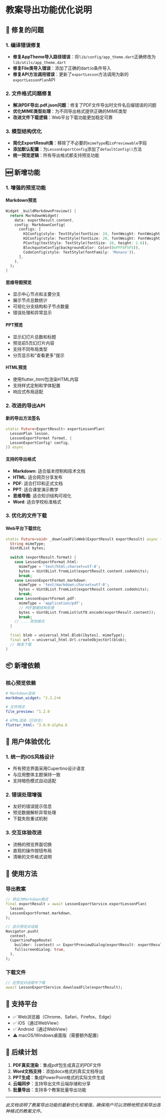 # 教案导出功能优化说明

## 🔧 修复的问题

### 1. 编译错误修复
- **修复AppTheme导入路径错误**：将`lib/config/app_theme.dart`正确修改为`lib/utils/app_theme.dart`
- **修复File类导入错误**：添加了正确的dart:io条件导入
- **修复API方法调用错误**：更新了`exportLesson`方法调用为新的`exportLessonPlan`API

### 2. 文件格式问题修复
- **解决PDF导出.pdf.json问题**：修复了PDF文件导出时文件名后缀错误的问题
- **优化MIME类型处理**：为不同导出格式提供正确的MIME类型
- **改进文件下载逻辑**：Web平台下载功能更加稳定可靠

### 3. 模型结构优化
- **简化ExportResult类**：移除了不必要的`mimeType`和`isPreviewable`字段
- **添加默认配置**：为`LessonExportConfig`添加了`defaultConfig()`方法
- **统一预览逻辑**：所有导出格式都支持预览功能

## 🆕 新增功能

### 1. 增强的预览功能

#### Markdown预览
```dart
Widget _buildMarkdownPreview() {
  return MarkdownWidget(
    data: exportResult.content,
    config: MarkdownConfig(
      configs: [
        H1Config(style: TextStyle(fontSize: 24, fontWeight: FontWeight.bold)),
        H2Config(style: TextStyle(fontSize: 20, fontWeight: FontWeight.w600)),
        PConfig(textStyle: TextStyle(fontSize: 16, height: 1.6)),
        BlockquoteConfig(backgroundColor: Color(0xFFF5F5F5)),
        CodeConfig(style: TextStyle(fontFamily: 'Monaco')),
      ],
    ),
  );
}
```

#### 思维导图预览
- 显示中心节点和主要分支
- 展示节点总数统计
- 可视化分支结构和子节点数量
- 错误处理和异常显示

#### PPT预览
- 显示幻灯片总数和标题
- 预览前5页幻灯片内容
- 支持不同布局类型
- 分页显示和"查看更多"提示

#### HTML预览
- 使用flutter_html包渲染HTML内容
- 支持样式定制和字体配置
- 响应式布局适配

### 2. 改进的导出API

#### 新的导出方法签名
```dart
static Future<ExportResult> exportLessonPlan(
  LessonPlan lesson,
  LessonExportFormat format, {
  LessonExportConfig? config,
}) async
```

#### 支持的导出格式
- **Markdown**: 适合版本控制和技术文档
- **HTML**: 适合网页分享发布  
- **PDF**: 适合打印和正式文档
- **PPT**: 适合课堂演示教学
- **思维导图**: 适合知识结构可视化
- **Word**: 适合学校标准格式

### 3. 优化的文件下载

#### Web平台下载优化
```dart
static Future<void> _downloadFileWeb(ExportResult exportResult) async {
  String mimeType;
  Uint8List bytes;
  
  switch (exportResult.format) {
    case LessonExportFormat.html:
      mimeType = 'text/html;charset=utf-8';
      bytes = Uint8List.fromList(exportResult.content.codeUnits);
      break;
    case LessonExportFormat.markdown:
      mimeType = 'text/markdown;charset=utf-8';
      bytes = Uint8List.fromList(exportResult.content.codeUnits);
      break;
    case LessonExportFormat.pdf:
      mimeType = 'application/pdf';
      // PDF数据结构处理
      bytes = Uint8List.fromList(utf8.encode(exportResult.content));
      break;
    // ... 其他格式
  }
  
  final blob = universal_html.Blob([bytes], mimeType);
  final url = universal_html.Url.createObjectUrl(blob);
  // 触发下载
}
```

## 📦 新增依赖

### 核心预览依赖
```yaml
# Markdown渲染
markdown_widget: ^2.3.2+6

# 文件预览
file_preview: ^1.2.0

# HTML渲染（已存在）
flutter_html: ^3.0.0-alpha.6
```

## 🎨 用户体验优化

### 1. 统一的iOS风格设计
- 所有预览界面采用Cupertino设计语言
- 与应用整体主题保持一致
- 支持暗色模式自动适配

### 2. 错误处理增强
- 友好的错误提示信息
- 预览数据解析异常处理
- 下载失败重试机制

### 3. 交互体验改进
- 流畅的预览界面切换
- 直观的操作按钮布局
- 清晰的文件格式说明

## 🔧 使用方法

### 导出教案
```dart
// 导出为Markdown格式
final exportResult = await LessonExportService.exportLessonPlan(
  lesson,
  LessonExportFormat.markdown,
);

// 显示预览对话框
Navigator.push(
  context,
  CupertinoPageRoute(
    builder: (context) => ExportPreviewDialog(exportResult: exportResult),
    fullscreenDialog: true,
  ),
);
```

### 下载文件
```dart
// 在预览对话框中下载
await LessonExportService.downloadFile(exportResult);
```

## 📱 支持平台

- ✅ Web浏览器（Chrome、Safari、Firefox、Edge）
- ✅ iOS（通过WebView）
- ✅ Android（通过WebView）
- ⚠️ macOS/Windows桌面版（需要额外配置）

## 🔮 后续计划

1. **PDF真实渲染**：集成pdf包生成真正的PDF文件
2. **Word文档支持**：添加docx格式的真实文档导出
3. **PPT生成**：集成PowerPoint格式的实际文件生成
4. **云端同步**：支持导出文件云端存储和分享
5. **批量导出**：支持多个教案批量导出功能

---

*此文档说明了教案导出功能的最新优化和增强，确保用户可以流畅地预览和导出各种格式的教案文件。*
